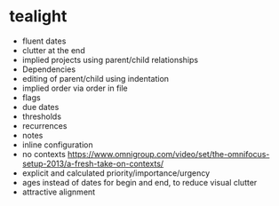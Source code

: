 # tealight

- fluent dates
- clutter at the end
- implied projects using parent/child relationships
- Dependencies
- editing of parent/child using indentation
- implied order via order in file
- flags
- due dates
- thresholds 
- recurrences
- notes
- inline configuration 
- no contexts https://www.omnigroup.com/video/set/the-omnifocus-setup-2013/a-fresh-take-on-contexts/
- explicit and calculated priority/importance/urgency
- ages instead of dates for begin and end, to reduce visual clutter
- attractive alignment 
